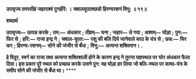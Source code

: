 **उपसृज्य तमस्तीव्रं जहाराश्वं पुनर्हरि: ।** **चषालयूपतश्छन्नो हिरण्यरशनं विभु: ॥ १९॥** 

**शब्दार्थ** 

**उपसृज्य—** **उत्पन्न करके** **; तम:—** **अंधकार** **; तीव्रम्—** **घना** **; जहार—** **ले गया** **; अश्वम्—** **घोड़ा** **; पुन:—** **फिर से** **; हरि:—** **राजा इन्द्र ने** **;** **चषाल-यूपत:—** **पशु की बलि दिये जानेवाले काठ के यंत्र से** **; छन्न:—** **घिर कर** **; हिरण्य-रशनम्—** **सोने की जंजीर से बँधा** **;** **विभु:—** **अत्यन्त शक्तिमान।** **.** 

**हे विदुर, स्वर्ग का राजा तथा अत्यन्त शक्तिशाली होने के कारण इन्द्र ने तुरन्त यज्ञस्थल पर** **घोर अंधकार फैला दिया। इस प्रकार पूरे स्थल को प्रच्छन्न करके उसने पुन: वह घोड़ा हर लिया** **जो बलि-स्थल पर काष्ठ-यंत्र के समीप सोने की जंजीर से बँधा था।** **** 